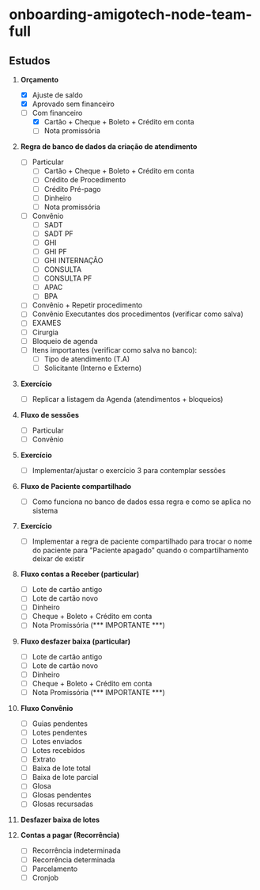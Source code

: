 # onboarding-amigotech-node-team-full

## Estudos

1. **Orçamento**
   - [x] Ajuste de saldo
   - [x] Aprovado sem financeiro
   - [ ] Com financeiro
     - [x] Cartão + Cheque + Boleto + Crédito em conta
     - [ ] Nota promissória

2. **Regra de banco de dados da criação de atendimento**
   - [ ] Particular
     - [ ] Cartão + Cheque + Boleto + Crédito em conta
     - [ ] Crédito de Procedimento
     - [ ] Crédito Pré-pago
     - [ ] Dinheiro
     - [ ] Nota promissória
   - [ ] Convênio
     - [ ] SADT
     - [ ] SADT PF
     - [ ] GHI
     - [ ] GHI PF
     - [ ] GHI INTERNAÇÃO
     - [ ] CONSULTA
     - [ ] CONSULTA PF
     - [ ] APAC
     - [ ] BPA
   - [ ] Convênio + Repetir procedimento
   - [ ] Convênio Executantes dos procedimentos (verificar como salva)
   - [ ] EXAMES
   - [ ] Cirurgia
   - [ ] Bloqueio de agenda
   - [ ] Itens importantes (verificar como salva no banco):
     - [ ] Tipo de atendimento (T.A)
     - [ ] Solicitante (Interno e Externo)

3. **Exercício**
   - [ ] Replicar a listagem da Agenda (atendimentos + bloqueios)

4. **Fluxo de sessões**
   - [ ] Particular
   - [ ] Convênio

5. **Exercício**
   - [ ] Implementar/ajustar o exercício 3 para contemplar sessões

6. **Fluxo de Paciente compartilhado**
   - [ ] Como funciona no banco de dados essa regra e como se aplica no sistema

7. **Exercício**
   - [ ] Implementar a regra de paciente compartilhado para trocar o nome do paciente para "Paciente apagado" quando o compartilhamento deixar de existir

8. **Fluxo contas a Receber (particular)**
   - [ ] Lote de cartão antigo
   - [ ] Lote de cartão novo
   - [ ] Dinheiro
   - [ ] Cheque + Boleto + Crédito em conta
   - [ ] Nota Promissória (*** IMPORTANTE ***)

9. **Fluxo desfazer baixa (particular)**
   - [ ] Lote de cartão antigo
   - [ ] Lote de cartão novo
   - [ ] Dinheiro
   - [ ] Cheque + Boleto + Crédito em conta
   - [ ] Nota Promissória (*** IMPORTANTE ***)

10. **Fluxo Convênio**
    - [ ] Guias pendentes
    - [ ] Lotes pendentes
    - [ ] Lotes enviados
    - [ ] Lotes recebidos
    - [ ] Extrato
    - [ ] Baixa de lote total
    - [ ] Baixa de lote parcial
    - [ ] Glosa
    - [ ] Glosas pendentes
    - [ ] Glosas recursadas

11. **Desfazer baixa de lotes**

12. **Contas a pagar (Recorrência)**
    - [ ] Recorrência indeterminada
    - [ ] Recorrência determinada
    - [ ] Parcelamento
    - [ ] Cronjob
